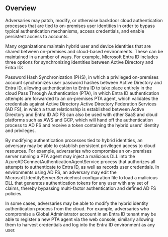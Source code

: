 ## Overview

Adversaries may patch, modify, or otherwise backdoor cloud authentication processes that are tied to on-premises user identities in order to bypass typical authentication mechanisms, access credentials, and enable persistent access to accounts.

Many organizations maintain hybrid user and device identities that are shared between on-premises and cloud-based environments. These can be maintained in a number of ways. For example, Microsoft Entra ID includes three options for synchronizing identities between Active Directory and Entra ID:

Password Hash Synchronization (PHS), in which a privileged on-premises account synchronizes user password hashes between Active Directory and Entra ID, allowing authentication to Entra ID to take place entirely in the cloud
Pass Through Authentication (PTA), in which Entra ID authentication attempts are forwarded to an on-premises PTA agent, which validates the credentials against Active Directory
Active Directory Federation Services (AD FS), in which a trust relationship is established between Active Directory and Entra ID
AD FS can also be used with other SaaS and cloud platforms such as AWS and GCP, which will hand off the authentication process to AD FS and receive a token containing the hybrid users’ identity and privileges.

By modifying authentication processes tied to hybrid identities, an adversary may be able to establish persistent privileged access to cloud resources. For example, adversaries who compromise an on-premises server running a PTA agent may inject a malicious DLL into the AzureADConnectAuthenticationAgentService process that authorizes all attempts to authenticate to Entra ID, as well as records user credentials. In environments using AD FS, an adversary may edit the Microsoft.IdentityServer.Servicehost configuration file to load a malicious DLL that generates authentication tokens for any user with any set of claims, thereby bypassing multi-factor authentication and defined AD FS policies.

In some cases, adversaries may be able to modify the hybrid identity authentication process from the cloud. For example, adversaries who compromise a Global Administrator account in an Entra ID tenant may be able to register a new PTA agent via the web console, similarly allowing them to harvest credentials and log into the Entra ID environment as any user.